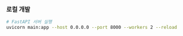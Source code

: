 ### 로컬 개발

```bash
# FastAPI 서버 실행
uvicorn main:app --host 0.0.0.0 --port 8000 --workers 2 --reload
```
